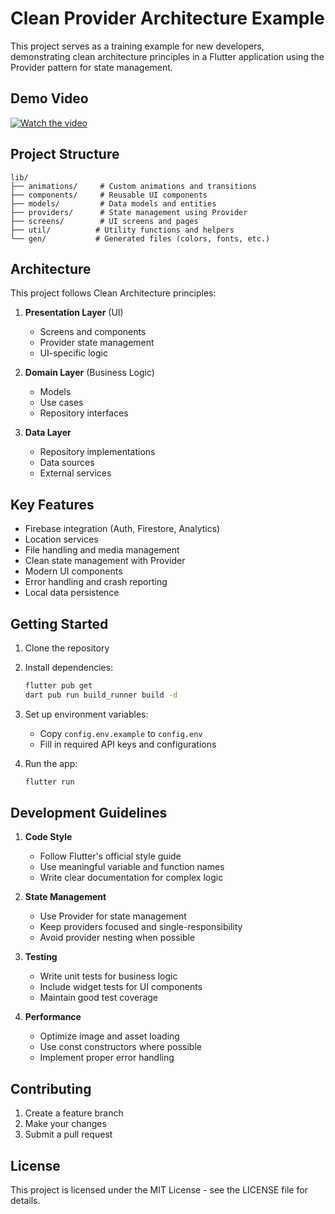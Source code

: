 # Clean Provider Architecture Example

This project serves as a training example for new developers, demonstrating clean architecture principles in a Flutter application using the Provider pattern for state management.

## Demo Video

[![Watch the video](https://img.youtube.com/vi/8r5tRvNqxEw/maxresdefault.jpg)](https://www.youtube.com/watch?v=8r5tRvNqxEw)


## Project Structure

```
lib/
├── animations/     # Custom animations and transitions
├── components/     # Reusable UI components
├── models/         # Data models and entities
├── providers/      # State management using Provider
├── screens/        # UI screens and pages
├── util/          # Utility functions and helpers
└── gen/           # Generated files (colors, fonts, etc.)
```

## Architecture

This project follows Clean Architecture principles:

1. **Presentation Layer** (UI)
   - Screens and components
   - Provider state management
   - UI-specific logic

2. **Domain Layer** (Business Logic)
   - Models
   - Use cases
   - Repository interfaces

3. **Data Layer**
   - Repository implementations
   - Data sources
   - External services

## Key Features

- Firebase integration (Auth, Firestore, Analytics)
- Location services
- File handling and media management
- Clean state management with Provider
- Modern UI components
- Error handling and crash reporting
- Local data persistence

## Getting Started

1. Clone the repository
2. Install dependencies:
   ```bash
   flutter pub get
   dart pub run build_runner build -d
   ```
3. Set up environment variables:
   - Copy `config.env.example` to `config.env`
   - Fill in required API keys and configurations

4. Run the app:
   ```bash
   flutter run
   ```

## Development Guidelines

1. **Code Style**
   - Follow Flutter's official style guide
   - Use meaningful variable and function names
   - Write clear documentation for complex logic

2. **State Management**
   - Use Provider for state management
   - Keep providers focused and single-responsibility
   - Avoid provider nesting when possible

3. **Testing**
   - Write unit tests for business logic
   - Include widget tests for UI components
   - Maintain good test coverage

4. **Performance**
   - Optimize image and asset loading
   - Use const constructors where possible
   - Implement proper error handling

## Contributing

1. Create a feature branch
2. Make your changes
3. Submit a pull request

## License

This project is licensed under the MIT License - see the LICENSE file for details.
